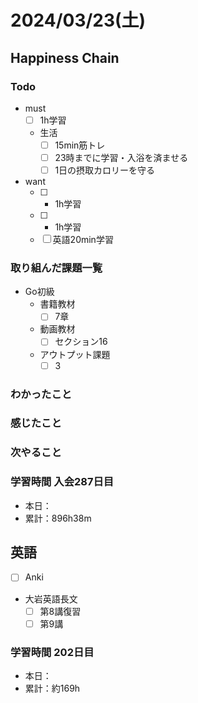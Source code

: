 # 2024/03/23(土)

## Happiness Chain

### Todo

- must
  - [ ] 1h学習
  - 生活
    - [ ] 15min筋トレ
    - [ ] 23時までに学習・入浴を済ませる
    - [ ] 1日の摂取カロリーを守る
- want
  - [ ] + 1h学習
  - [ ] + 1h学習
  - [ ] 英語20min学習

### 取り組んだ課題一覧

- Go初級
  - 書籍教材
    - [ ] 7章
  - 動画教材
    - [ ] セクション16
  - アウトプット課題
    - [ ] 3

### わかったこと

### 感じたこと

### 次やること

### 学習時間 入会287日目

- 本日：
- 累計：896h38m

## 英語

- [ ] Anki
- 大岩英語長文
  - [ ] 第8講復習
  - [ ] 第9講

### 学習時間 202日目

- 本日：
- 累計：約169h
